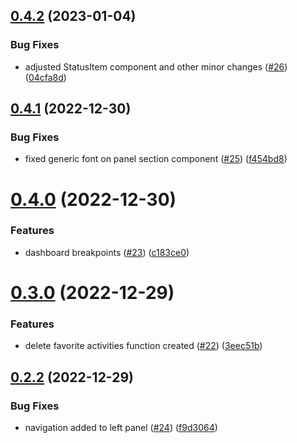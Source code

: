 ## [0.4.2](https://github.com/bcgov/nr-frontend-starting-app/compare/v0.4.1...v0.4.2) (2023-01-04)


### Bug Fixes

* adjusted StatusItem component and other minor changes ([#26](https://github.com/bcgov/nr-frontend-starting-app/issues/26)) ([04cfa8d](https://github.com/bcgov/nr-frontend-starting-app/commit/04cfa8d041e28b89aa55547972a6631939a35594))



## [0.4.1](https://github.com/bcgov/nr-frontend-starting-app/compare/v0.4.0...v0.4.1) (2022-12-30)


### Bug Fixes

* fixed generic font on panel section component ([#25](https://github.com/bcgov/nr-frontend-starting-app/issues/25)) ([f454bd8](https://github.com/bcgov/nr-frontend-starting-app/commit/f454bd8a155ad1993ddae9fbc347b4f1df3ef81d))



# [0.4.0](https://github.com/bcgov/nr-frontend-starting-app/compare/v0.3.0...v0.4.0) (2022-12-30)


### Features

* dashboard breakpoints  ([#23](https://github.com/bcgov/nr-frontend-starting-app/issues/23)) ([c183ce0](https://github.com/bcgov/nr-frontend-starting-app/commit/c183ce01f9ced95c35e8997ed5b4a6ca5bf6c962))



# [0.3.0](https://github.com/bcgov/nr-frontend-starting-app/compare/v0.2.2...v0.3.0) (2022-12-29)


### Features

* delete favorite activities function created ([#22](https://github.com/bcgov/nr-frontend-starting-app/issues/22)) ([3eec51b](https://github.com/bcgov/nr-frontend-starting-app/commit/3eec51bb4b9dc500310b265c3bccbbeb9619a19f))



## [0.2.2](https://github.com/bcgov/nr-frontend-starting-app/compare/v0.2.1...v0.2.2) (2022-12-29)


### Bug Fixes

* navigation added to left panel ([#24](https://github.com/bcgov/nr-frontend-starting-app/issues/24)) ([f9d3064](https://github.com/bcgov/nr-frontend-starting-app/commit/f9d30646991992881bef691a284bde1755658d39))



